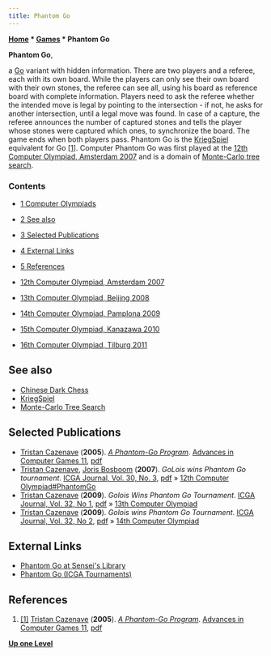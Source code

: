 ```yaml
---
title: Phantom Go
---
```

**[Home](Home "Home") \* [Games](Games "Games") \* Phantom Go**


**Phantom Go**,  

a [Go](Go "Go") variant with hidden information. There are two players and a referee, each with its own board. While the players can only see their own board with their own stones, the referee can see all, using his board as reference board with complete information. Players need to ask the referee whether the intended move is legal by pointing to the intersection - if not, he asks for another intersection, until a legal move was found. In case of a capture, the referee announces the number of captured stones and tells the player whose stones were captured which ones, to synchronize the board. The game ends when both players pass. Phantom Go is the [KriegSpiel](KriegSpiel "KriegSpiel") equivalent for Go <a id="cite-note-1" href="#cite-ref-1">[1]</a>. Computer Phantom Go was first played at the [12th Computer Olympiad, Amsterdam 2007](12th_Computer_Olympiad#PhantomGo "12th Computer Olympiad") and is a domain of [Monte-Carlo tree search](Monte-Carlo_Tree_Search "Monte-Carlo Tree Search").



### Contents


* [1 Computer Olympiads](#computer-olympiads)
* [2 See also](#see-also)
* [3 Selected Publications](#selected-publications)
* [4 External Links](#external-links)
* [5 References](#references)






* [12th Computer Olympiad, Amsterdam 2007](12th_Computer_Olympiad#PhantomGo "12th Computer Olympiad")
* [13th Computer Olympiad, Beijing 2008](13th_Computer_Olympiad#PhantomGo "13th Computer Olympiad")
* [14th Computer Olympiad, Pamplona 2009](14th_Computer_Olympiad#PhantomGo "14th Computer Olympiad")
* [15th Computer Olympiad, Kanazawa 2010](15th_Computer_Olympiad#PhantomGo "15th Computer Olympiad")
* [16th Computer Olympiad, Tilburg 2011](16th_Computer_Olympiad#PhantomGo "16th Computer Olympiad")


## See also


* [Chinese Dark Chess](Chinese_Dark_Chess "Chinese Dark Chess")
* [KriegSpiel](KriegSpiel "KriegSpiel")
* [Monte-Carlo Tree Search](Monte-Carlo_Tree_Search "Monte-Carlo Tree Search")


## Selected Publications


* [Tristan Cazenave](Tristan_Cazenave "Tristan Cazenave") (**2005**). *[A Phantom-Go Program](http://link.springer.com/chapter/10.1007/11922155_9)*. [Advances in Computer Games 11](Advances_in_Computer_Games_11 "Advances in Computer Games 11"), [pdf](http://www.lamsade.dauphine.fr/~cazenave/papers/phantomgo.pdf)
* [Tristan Cazenave](Tristan_Cazenave "Tristan Cazenave"), [Joris Bosboom](index.php?title=Joris_Bosboom&action=edit&redlink=1 "Joris Bosboom (page does not exist)") (**2007**). *GoLois wins Phantom Go tournament*. [ICGA Journal, Vol. 30, No. 3](ICGA_Journal#30_3 "ICGA Journal"), [pdf](http://www.lamsade.dauphine.fr/~cazenave/papers/reportPhantomGo2007.pdf) » [12th Computer Olympiad#PhantomGo](12th_Computer_Olympiad#PhantomGo "12th Computer Olympiad")
* [Tristan Cazenave](Tristan_Cazenave "Tristan Cazenave") (**2009**). *Golois Wins Phantom Go Tournament*. [ICGA Journal, Vol. 32, No 1](ICGA_Journal#32_1 "ICGA Journal"), [pdf](http://www.lamsade.dauphine.fr/~cazenave/papers/reportPhantomGo2008.pdf) » [13th Computer Olympiad](13th_Computer_Olympiad#PhantomGo "13th Computer Olympiad")
* [Tristan Cazenave](Tristan_Cazenave "Tristan Cazenave") (**2009**). *Golois wins Phantom Go Tournament*. [ICGA Journal, Vol. 32, No 2](ICGA_Journal#32_2 "ICGA Journal"), [pdf](http://www.lamsade.dauphine.fr/%7Ecazenave/papers/reportPhantomGo2009.pdf) » [14th Computer Olympiad](14th_Computer_Olympiad#PhantomGo "14th Computer Olympiad")


## External Links


* [Phantom Go at Sensei's Library](http://senseis.xmp.net/?PhantomGo)
* [Phantom Go (ICGA Tournaments)](https://www.game-ai-forum.org/icga-tournaments/game.php?id=35)


## References


1. <a id="cite-ref-1" href="#cite-note-1">[1]</a>  [Tristan Cazenave](Tristan_Cazenave "Tristan Cazenave") (**2005**). *[A Phantom-Go Program](http://link.springer.com/chapter/10.1007/11922155_9)*. [Advances in Computer Games 11](Advances_in_Computer_Games_11 "Advances in Computer Games 11"), [pdf](http://www.lamsade.dauphine.fr/~cazenave/papers/phantomgo.pdf)

**[Up one Level](Games "Games")**







 
